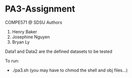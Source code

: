# PA3-Assignment

COMPE571 @ SDSU
Authors
1. Henry Baker 
2. Josephine Nguyen
3. Bryan Ly

Data1 and Data2 are the defined datasets to be tested

To run: 

- ./pa3.sh (you may have to chmod the shell and obj files...)